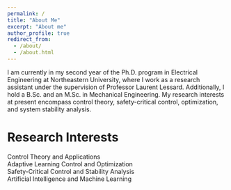 ```yaml
---
permalink: /
title: "About Me"
excerpt: "About me"
author_profile: true
redirect_from: 
  - /about/
  - /about.html
---
```


I am currently in my second year of the Ph.D. program in Electrical Engineering at Northeastern University, where I work as a research assistant under the supervision of Professor Laurent Lessard. Additionally, I hold a B.Sc. and an M.Sc. in Mechanical Engineering. My research interests at present encompass control theory, safety-critical control, optimization, and system stability analysis.

Research Interests
======
Control Theory and Applications <br>
Adaptive Learning Control and Optimization <br>
Safety-Critical Control and Stability Analysis <br>
Artificial Intelligence and Machine Learning <br>
